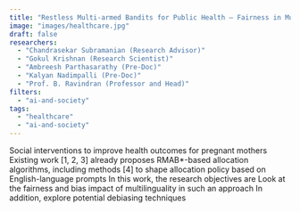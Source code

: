 ```yaml
---
title: "Restless Multi-armed Bandits for Public Health – Fairness in Multilingual Settings"
image: "images/healthcare.jpg"
draft: false
researchers:
  - "Chandrasekar Subramanian (Research Advisor)"
  - "Gokul Krishnan (Research Scientist)"
  - "Ambreesh Parthasarathy (Pre-Doc)"
  - "Kalyan Nadimpalli (Pre-Doc)"
  - "Prof. B. Ravindran (Professor and Head)"
filters:
  - "ai-and-society"
tags:
  - "healthcare"
  - "ai-and-society"
---
```


Social interventions to improve health outcomes for pregnant mothers
Existing work [1, 2, 3] already proposes RMAB*-based allocation algorithms, including methods [4] to shape allocation policy based on English-language prompts
In this work, the research objectives are
Look at the fairness and bias impact of multilinguality in such an approach
In addition, explore potential debiasing techniques